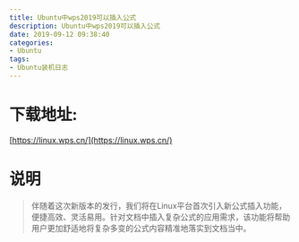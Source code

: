 ```yaml
---
title: Ubuntu中wps2019可以插入公式
description: Ubuntu中wps2019可以插入公式
date: 2019-09-12 09:38:40
categories:
- Ubuntu
tags:
- Ubuntu装机日志
---
```

#   下载地址:
[https://linux.wps.cn/](https://linux.wps.cn/)

#   说明
>   伴随着这次新版本的发行，我们将在Linux平台首次引入新公式插入功能，便捷高效、灵活易用。针对文档中插入复杂公式的应用需求，该功能将帮助用户更加舒适地将复杂多变的公式内容精准地落实到文档当中。
